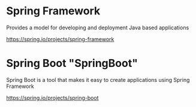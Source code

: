 # Spring Framework

Provides a model for developing and deployment Java based applications

https://spring.io/projects/spring-framework

# Spring Boot "SpringBoot"

Spring Boot is a tool that makes it easy to create applications using Spring Framework



https://spring.io/projects/spring-boot